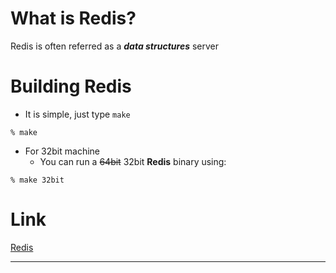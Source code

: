 # What is Redis?

Redis is often referred as a ***data structures*** server

# Building Redis

+ It is simple, just type `make`

```
% make
```

+ For 32bit machine
	+ You can run a ~~64bit~~ 32bit **Redis** binary using:

```
% make 32bit
```

# Link

[Redis](https://redis.io)
* * *
